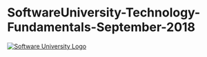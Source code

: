 # SoftwareUniversity-Technology-Fundamentals-September-2018

[![Software University Logo](https://goo.gl/KYm0Tz)](https://softuni.bg)
